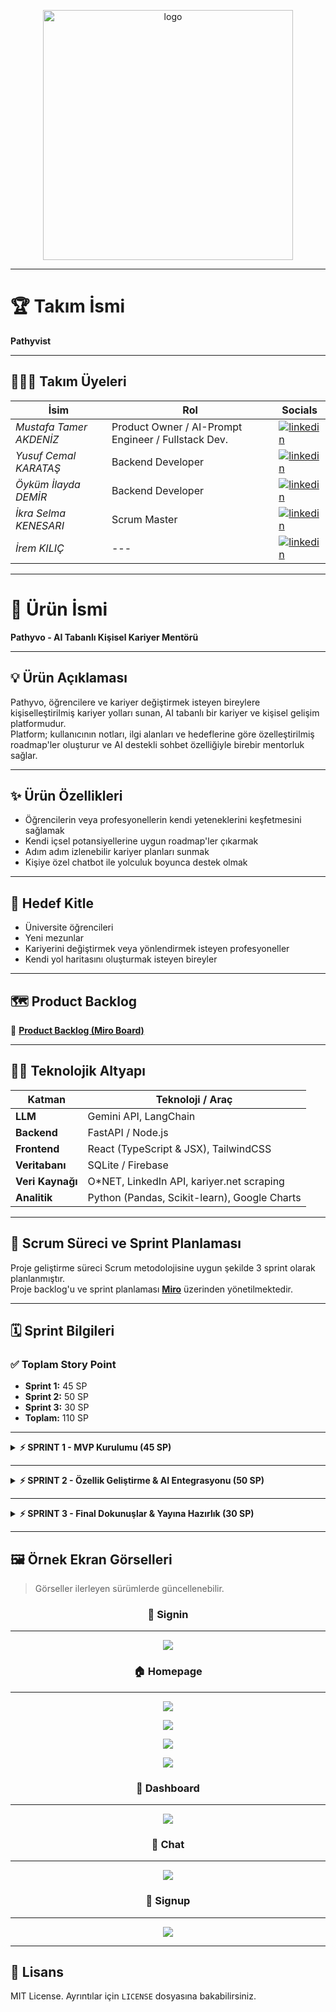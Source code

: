 <p align="center">
     <img src="https://github.com/user-attachments/assets/90ead193-6d6d-4333-8237-4d10f5de5440" alt="logo" width="400"/>
</p>

---

# 🏆 Takım İsmi

**Pathyvist**

---

## 🧑‍🤝‍🧑 Takım Üyeleri

| İsim                   | Rol                                                  | Socials                                           |
|------------------------|------------------------------------------------------|--------------------------------------------------|
| *Mustafa Tamer AKDENİZ*| Product Owner / AI-Prompt Engineer / Fullstack Dev.  | [![linkedin](https://github.com/user-attachments/assets/3baa645a-33bc-4786-8327-cb0f92356f0a)](https://www.linkedin.com/in/tamerakdeniz/) |
| *Yusuf Cemal KARATAŞ*  | Backend Developer                                    | [![linkedin](https://github.com/user-attachments/assets/3baa645a-33bc-4786-8327-cb0f92356f0a)](https://www.linkedin.com/in/yusuf-cemal-karatas/) |
| *Öyküm İlayda DEMİR*   | Backend Developer                                    | [![linkedin](https://github.com/user-attachments/assets/3baa645a-33bc-4786-8327-cb0f92356f0a)](https://www.linkedin.com/in/öyküm-ilayda-demir-5a7aba2a0/) |
| *İkra Selma KENESARI*  | Scrum Master                                         | [![linkedin](https://github.com/user-attachments/assets/3baa645a-33bc-4786-8327-cb0f92356f0a)](https://www.linkedin.com/in/ikraselma1) |
| *İrem KILIÇ*           | ---                                                  | [![linkedin](https://github.com/user-attachments/assets/3baa645a-33bc-4786-8327-cb0f92356f0a)](https://www.linkedin.com/in/irem-k%C4%B1l%C4%B1%C3%A7-18757a256/) |

---

# 🚀 Ürün İsmi

**Pathyvo - AI Tabanlı Kişisel Kariyer Mentörü**

---

## 💡 Ürün Açıklaması

Pathyvo, öğrencilere ve kariyer değiştirmek isteyen bireylere kişiselleştirilmiş kariyer yolları sunan, AI tabanlı bir kariyer ve kişisel gelişim platformudur.  
Platform; kullanıcının notları, ilgi alanları ve hedeflerine göre özelleştirilmiş roadmap'ler oluşturur ve AI destekli sohbet özelliğiyle birebir mentorluk sağlar.

---

## ✨ Ürün Özellikleri

- Öğrencilerin veya profesyonellerin kendi yeteneklerini keşfetmesini sağlamak
- Kendi içsel potansiyellerine uygun roadmap'ler çıkarmak
- Adım adım izlenebilir kariyer planları sunmak
- Kişiye özel chatbot ile yolculuk boyunca destek olmak

---

## 🎯 Hedef Kitle

- Üniversite öğrencileri
- Yeni mezunlar
- Kariyerini değiştirmek veya yönlendirmek isteyen profesyoneller
- Kendi yol haritasını oluşturmak isteyen bireyler

---

## 🗺️ Product Backlog

🔗 **[Product Backlog (Miro Board)](https://miro.com/app/live-embed/uXjVIkGKydQ=/?embedMode=view_only_without_ui&moveToViewport=-3790%2C-427%2C7123%2C3550&embedId=848849262162)**

---

## 👨‍💻 Teknolojik Altyapı

| Katman        | Teknoloji / Araç                              |
|---------------|-----------------------------------------------|
| **LLM**       | Gemini API, LangChain                         |
| **Backend**   | FastAPI / Node.js                             |
| **Frontend**  | React (TypeScript & JSX), TailwindCSS         |
| **Veritabanı**| SQLite / Firebase                             |
| **Veri Kaynağı** | O\*NET, LinkedIn API, kariyer.net scraping |
| **Analitik**  | Python (Pandas, Scikit-learn), Google Charts |

---

## 💼 Scrum Süreci ve Sprint Planlaması

Proje geliştirme süreci Scrum metodolojisine uygun şekilde 3 sprint olarak planlanmıştır.  
Proje backlog'u ve sprint planlaması **[Miro](https://miro.com/app/live-embed/uXjVIkGKydQ=/?embedMode=view_only_without_ui&moveToViewport=-3790%2C-427%2C7123%2C3550&embedId=848849262162)** üzerinden yönetilmektedir.

---

## 🗓 Sprint Bilgileri

### ✅ Toplam Story Point

- **Sprint 1:** 45 SP
- **Sprint 2:** 50 SP
- **Sprint 3:** 30 SP
- **Toplam:** 110 SP

---

<details>
<summary><strong>⚡️ SPRINT 1 - MVP Kurulumu (45 SP)</strong></summary>

### 🎯 Sprint Amacı
- Minimum Viable Product (MVP) altyapısını kurmak
- Temel kullanıcı akışını hazırlamak

### 🛠️ Ana Görevler
- Proje yapısının kurulumu (Frontend & Backend)
- Landing page tasarımı ve geliştirmesi
- Dashboard temel layout geliştirmesi
- LLM entegrasyonlarının temel API bağlantıları
- Temel kullanıcı kayıt ve oturum işlemleri
- Roadmap placeholder yapısı
- Chat sisteminin temel ekran tasarımı ve dummy veri entegrasyonu

### ✍🏻 Sprint Notları
- Sprint başlangıcında kapsam ve öncelikler netleştirildi.
- Backend ve frontend entegrasyonu için temel bağlantılar kuruldu.
- Kullanılan teknolojiler ve kullanım alanları:
  - **Python (FastAPI)**: Backend API geliştirmesi ve iş mantığı
  - **React (TypeScript)**: Kullanıcı arayüzü geliştirmesi
  - **TailwindCSS**: Hızlı ve esnek arayüz tasarımı
  - **SQLite**: Prototip veri saklama ve hızlı kurulum için hafif veritabanı
  - **JWT Token Authentication**: Kullanıcı kimlik doğrulama ve oturum yönetimi
- Proje yönetimi ve süreç takibi için **GitHub Projects** kullanılmasına karar verildi.
- Sprint planlama, roadmap ve task detaylandırma süreçlerinde **Miro** aktif şekilde kullanıldı.
- Planlanan işlerin büyük çoğunluğu başarıyla tamamlandı, bazı küçük görevler ikinci sprint’e devredildi.
- Ekip içi iletişim düzenli **Daily Scrum** toplantılarıyla (Google Meet) sürdürüldü, ayrıca anlık koordinasyon için WhatsApp grubu kullanıldı.

### 🎯 Sprint Tahmini Story Point
- Toplam: **45 SP**

### ✅ Sprint Tamamlama Mantığı
Sprint 1, planlanan 45 SP'nin %70'inden fazlası tamamlanarak başarıyla sonlandırılmıştır.  
Tamamlanamayan işler sonraki sprint'e taşınmış, bu sayede akışın sürekliliği korunmuştur.  
Tamamlama ölçütü; önceden belirlenen fonksiyonların çalışır ve test edilebilir olmasıdır.

### ✅ Çıktılar
- Çalışan ilk versiyon dashboard
- Bağlantılı dummy chat akışı
- Örnek roadmap görüntüleme

### 🤝🏻 Daily Scrum
Daily Scrum toplantıları Google Meet üzerinden yapılmaktadır.  
Günlük WhatsApp yazışmaları ve toplantı kayıtları [Google Drive](https://drive.google.com/drive/folders/1Owg14139fcCrq8VjDjp0u50jFioauFm0?usp=sharing)’da toplanmaktadır.

### 🖼️ Sprint Board Görselleri

<p align="center">
  <img src="https://github.com/user-attachments/assets/294b1f48-672f-4a9a-b2a0-ed24adebe3f0" alt="Sprint-1 Dashboard"/><br>
  <sub>🔎 Sprint 1 planlama ve görevlerin board görünümü</sub>
</p>

---

<p align="center">
  <img src="https://github.com/user-attachments/assets/a305e1c5-b413-45b0-afa1-863e876c92ec" alt="End of the Sprint-1"/><br>
  <sub>✅ Sprint 1 tamamlandıktan sonraki son durum</sub>
</p>

### 🧐 Sprint Review
Sprint Review toplantısına Mustafa Tamer Akdeniz, Yusuf Cemal Karataş, Öyküm İlayda Demir, İkra Selma Kenesarı ve İrem Kılıç katılmıştır.  
Toplantıda, sprint çıktıları ve genel ilerleme değerlendirilmiştir. Güncel tasarım ve projenin gidişatı ekip ve paydaşlar tarafından beğenilmiş, mevcut yön üzerinde devam edilmesine karar verilmiştir.  
Tamamlanamayan görevler, öncelikli olarak 2. sprint’e devredilmiştir. Ayrıca, eklenmesi gereken yeni özellikler ve çıkarılması planlanan özellikler üzerine konuşulmuş ve bu konularda yeni task'lar tanımlanmıştır.

### 🔄 Sprint Retrospective
Sprint Retrospective oturumunda; ekip, tamamlanamayan görevlerin 2. sprint'te öncelikli olarak ele alınacağını belirtmiştir.  
Özellikle frontend geliştirmelerinin hızlandırılması ve backend entegrasyonu test edilebilirliğinin artırılması için çalışmaya hazır bir yapı oluşturulması kararlaştırılmıştır.  
Görev dağılımı konusunda herhangi bir değişikliğe gidilmemiş, mevcut dağılımın yeterli olduğu vurgulanmıştır.  
2. sprint için tasarım ve genel planlama konuşulmuş, motivasyon yüksek şekilde yeni sprint'e geçilmesine karar verilmiştir.

---

### 🚀 Ürüne Eklenen Özellikler (Sprint Sonu Ekran Görüntüleri)

<p align="center">
  <img src="https://github.com/user-attachments/assets/84da9e0a-2d8d-41a8-b7ca-a626a3d7665b">
</p>

<p align="center">
  <img src="https://github.com/user-attachments/assets/cfc603e9-348c-4468-a7a8-7d0a976e57c7">
</p>

<p align="center">
  <img src="https://github.com/user-attachments/assets/49b670ea-7b2a-491a-81c9-0da0153c753a">
</p>

<p align="center">
  <img src="https://github.com/user-attachments/assets/f394003f-4745-43b9-afad-1ef4aba304ba">
</p>

<p align="center">
  <img src="https://github.com/user-attachments/assets/c0b02632-22d0-4e40-83cd-60b0ad9fbc56">
</p>

<p align="center">
  <img src="https://github.com/user-attachments/assets/d326fd99-dd34-4f86-9ed6-0714596c63ed">
</p>

<p align="center">
  <img src="https://github.com/user-attachments/assets/7cf4e55d-af3f-4d25-8515-c8eb5f9700f8">
</p>

<p align="center">
  <img src="https://github.com/user-attachments/assets/b5f3ca51-7850-4e86-bbba-a93d63a3a89f">
</p>

</details>

---

<details>
<summary><strong>⚡️ SPRINT 2 - Özellik Geliştirme & AI Entegrasyonu (50 SP)</strong></summary>

### 🎯 Sprint Amacı
- AI tabanlı öneri ve roadmap akışını devreye almak  
- Kullanıcı etkileşimini artıracak fonksiyonları aktif hale getirmek  

### 🛠️ Ana Görevler
- AI chat bot geliştirmesi (frontend & backend)  
- Roadmap oluşturma algoritması  
- Kullanıcı bazlı roadmap detay ekranları  
- Chat ekranında roadmap side panel entegrasyonu  
- Kullanıcı kayıt ekranının backend'e bağlanması  
- FastAPI endpoint sınırlandırması  
- Konuşma geçmişinin veritabanına eklenmesi  
- Test case’lerin hazırlanması  
- Kullanıcı profiline özel test senaryoları  
- LLM & Backend entegrasyonlarının tamamlanması  
- Takım rolleri güncellemesi, aktif olmayan üyelerin belirlenmesi  

### ✍🏻 Sprint Notları
- Sprint başlangıcında roadmap oluşturma ve chatbot modülleri önceliklendirildi.  
- Chat ekranında roadmap side panel entegrasyonu başarıyla yapıldı.  
- Kullanıcı kayıt ekranı backend’e başarıyla bağlandı.  
- FastAPI endpoint’lerine erişim sınırlandırmaları getirildi.  
- Konuşma geçmişi, kullanıcı bazlı olarak veritabanına eklendi.  
- PyTest ile test senaryoları geliştirildi.  
- LLM (Gemini API) & Backend entegrasyonu başarıyla tamamlandı.  
- İlgi alanı güncelleme ekranı ve kurs/kaynak öneri API’si kapsam dışına alındı.  
- Takım içinde rol güncellemeleri yapılarak aktif olmayan üyeler belirlendi.  
- Proje yönetimi ve süreç takibi için GitHub Projects ve Miro aktif şekilde kullanılmaya devam etti.  
- Günlük Scrum toplantıları Google Meet üzerinden devam etti, anlık iletişim için WhatsApp grubu kullanıldı.  

### 🎯 Sprint Tahmini Story Point
- Toplam: **50 SP**

### ✅ Sprint Tamamlama Mantığı
Sprint 2, planlanan 50 SP’nin %90’ından fazlası başarıyla tamamlanarak sonlandırılmıştır.  
Tamamlanamayan işler (hata ve edge case yönetimi) bir sonraki sprint’e devredilmiştir.  
Tamamlama ölçütü; önceden belirlenen fonksiyonların çalışır ve test edilebilir olmasıdır.

### ✅ Çıktılar
- Roadmap oluşturma algoritması teknik altyapısı kuruldu  
- Kullanıcı bazlı roadmap detay ekranları oluşturuldu  
- Chat ekranına roadmap side panel entegrasyonu başarıyla yapıldı  
- API çağrılarının tamamlanması ve testlerinin yazılması  
- Backend fonksiyonları için kapsamlı test dosyaları hazırlandı  

### 🤝🏻 Daily Scrum
Daily Scrum toplantıları **Google Meet** üzerinden yapılmaktadır.  
Günlük yazışmalar ve toplantı kayıtları [Google Drive](https://drive.google.com/drive/folders/13dtKtvmZWRzEGQWnk_iphIlVbCHLM7zB?usp=sharing) üzerinde saklanmaktadır.

### 🖼️ Sprint Board Görselleri

<p align="center">
  <img src="https://github.com/user-attachments/assets/8d86ea34-f185-4a4f-b6dc-44f9a2c244b9" alt="Sprint-1 Dashboard"/><br>
  <sub>🔎 Sprint-2 planlama ve görevlerin board görünümü</sub>
</p>

---

<p align="center">
  <img src="https://github.com/user-attachments/assets/fb20439b-1060-4494-b3a1-74821046f0bb" alt="Sprint-2 Dashboard"/><br>
  <sub>✅ Sprint-2 tamamlandıktan sonraki son durum</sub>
</p>

---

### 🧐 Sprint Review
Sprint Review toplantısına Mustafa Tamer Akdeniz, Yusuf Cemal Karataş, Öyküm İlayda Demir, İkra Selma Kenesarı katılmıştır.  
Toplantıda sprint çıktıları ve uygulamanın geldiği nokta değerlendirilmiştir.  
Tasarım, kullanıcı akışı ve teknik ilerleme ekip ve paydaşlar tarafından olumlu karşılanmıştır.  
Tamamlanamayan görevler üçüncü sprint’e taşınmış, ek ihtiyaçlara yönelik yeni task'lar tanımlanmıştır.  

### 🔄 Sprint Retrospective
Sprint Retrospective oturumunda; test senaryoları, roadmap algoritması ve UI entegrasyonlarının ekip verimliliğine katkısı vurgulanmıştır.  
İletişim ve görev yönetimi konusunda olumlu geri bildirimler alınmıştır.  
Üçüncü sprint’te hata yönetimi, performans optimizasyonu ve kullanıcı deneyimini artıracak mikro animasyonlara odaklanılması planlanmıştır.  
Görev dağılımı büyük oranda korunmuş, motivasyon yüksek şekilde yeni sprint’e geçilmiştir.

---

### 🚀 Ürüne Eklenen Özellikler (Sprint Sonu Ekran Görüntüleri)

<p align="center">
  <img alt="Roadmap-Interest" src="https://github.com/user-attachments/assets/a9e8c24a-03fd-4d11-9986-f940ad3d1cfe" />
  <br>
  <img alt="Roadmap-Interest-2" src="https://github.com/user-attachments/assets/40f1cec7-b68d-4b20-9971-1f387c0078e7" />
  <br>
  <img alt="Roadmap" src="https://github.com/user-attachments/assets/72cacbaf-489b-475c-a459-956c0a55e994" />
  <br>
  <sub>💡 Bu görseller, sprint sonunda platforma entegre edilen yeni roadmap özelliklerini göstermektedir.</sub>
</p>

</details>


---

<details>
<summary><strong>⚡️ SPRINT 3 - Final Dokunuşlar & Yayına Hazırlık (30 SP)</strong></summary>

### Sprint Amacı
- Uygulamayı yayına hazırlamak
- UI/UX iyileştirmeleri
- Performans ve güvenlik geliştirmeleri

### Ana Görevler
- Genel UI optimizasyonları ve mikro animasyonlar
- Son entegrasyon testleri ve hata düzeltmeleri
- Erişilebilirlik (a11y) geliştirmeleri
- Yol haritası final düzenlemeleri
- Kullanıcı başarı rozetleri ve mini motivasyon mesajları
- Son demo sunumu ve review

</details>

---

## 🖼 Örnek Ekran Görselleri

> Görseller ilerleyen sürümlerde güncellenebilir.

<p align="center">
  <h3 align="center">🔑 Signin</h3>
</p>

---

<p align="center">
  <img src="https://github.com/user-attachments/assets/84da9e0a-2d8d-41a8-b7ca-a626a3d7665b">
</p>

<p align="center">
  <h3 align="center">🏠 Homepage</h3>
</p>

---
<p align="center">
  <img src="https://github.com/user-attachments/assets/cfc603e9-348c-4468-a7a8-7d0a976e57c7">
</p>

<p align="center">
  <img src="https://github.com/user-attachments/assets/49b670ea-7b2a-491a-81c9-0da0153c753a">
</p>

<p align="center">
  <img src="https://github.com/user-attachments/assets/f394003f-4745-43b9-afad-1ef4aba304ba">
</p>

<p align="center">
  <img src="https://github.com/user-attachments/assets/c0b02632-22d0-4e40-83cd-60b0ad9fbc56">
</p>

<p align="center">
  <h3 align="center">📄 Dashboard</h3>
</p>

---
<p align="center">
  <img src="https://github.com/user-attachments/assets/d326fd99-dd34-4f86-9ed6-0714596c63ed">
</p>

<p align="center">
  <h3 align="center">💬 Chat</h3>
</p>

---
<p align="center">
  <img src="https://github.com/user-attachments/assets/7cf4e55d-af3f-4d25-8515-c8eb5f9700f8">
</p>

<p align="center">
  <h3 align="center">🔑 Signup</h3>
</p>

---
<p align="center">
  <img src="https://github.com/user-attachments/assets/b5f3ca51-7850-4e86-bbba-a93d63a3a89f">
</p>

---

## 📄 Lisans

MIT License. Ayrıntılar için `LICENSE` dosyasına bakabilirsiniz.
